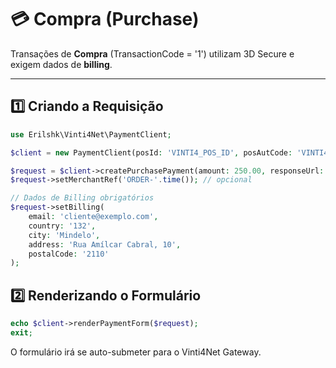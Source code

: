 # 💳 Compra (Purchase)

Transações de **Compra** (TransactionCode = '1') utilizam 3D Secure e exigem dados de **billing**.

---

## 1️⃣ Criando a Requisição

```php
use Erilshk\Vinti4Net\PaymentClient;

$client = new PaymentClient(posId: 'VINTI4_POS_ID', posAutCode: 'VINTI4_POS_AUTCODE');

$request = $client->createPurchasePayment(amount: 250.00, responseUrl: 'https://seuapp.cv/processar-vinti4-callback');
$request->setMerchantRef('ORDER-'.time()); // opcional

// Dados de Billing obrigatórios
$request->setBilling(
    email: 'cliente@exemplo.com',
    country: '132',
    city: 'Mindelo',
    address: 'Rua Amílcar Cabral, 10',
    postalCode: '2110'
);
```

## 2️⃣ Renderizando o Formulário

```php
echo $client->renderPaymentForm($request);
exit;
```

O formulário irá se auto-submeter para o Vinti4Net Gateway.
